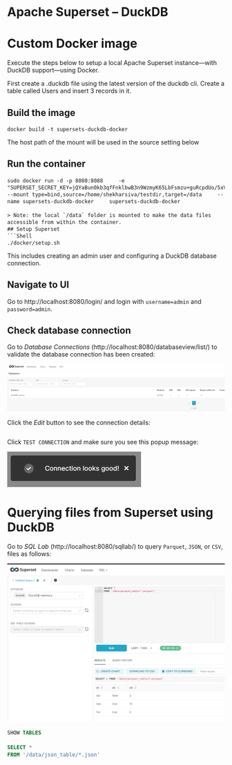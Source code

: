 # Apache Superset – DuckDB

# Custom Docker image
Execute the steps below to setup a local Apache Superset instance—with DuckDB support—using Docker.

First create a .duckdb file using the latest version of the duckdb cli. Create a table called Users and insert 3 records in it.


## Build the image
```Shell
docker build -t supersets-duckdb-docker
```
The host path of the mount will be used in the source setting below
## Run the container
```Shell
sudo docker run -d -p 8080:8088     -e "SUPERSET_SECRET_KEY=jQYaBun0kb3qfFnklbwB3n9WzmyK65LbFsmzu+guRcpdUo/5xV5w8Whb"     --mount type=bind,source=/home/shekharsiva/testdir,target=/data     --name supersets-duckdb-docker     supersets-duckdb-docker

> Note: the local `/data` folder is mounted to make the data files accessible from within the container.
## Setup Superset
```Shell
./docker/setup.sh
```
This includes creating an admin user and configuring a DuckDB database connection.

## Navigate to UI
Go to http://localhost:8080/login/ and login with `username=admin` and `password=admin`.

## Check database connection
Go to _Database Connections_ (http://localhost:8080/databaseview/list/) to validate the database connection has been created:

![Overview of database connections in Superset UI](docs/img/database-connection-overview.png)

Click the _Edit_ button to see the connection details:


```
```

Click `TEST CONNECTION` and make sure you see this popup message:

![Popup message indicating a good connection](docs/img/connection-looks-good.png)
# Querying files from Superset using DuckDB
Go to _SQL Lab_ (http://localhost:8080/sqllab/) to query `Parquet`, `JSON`, or `CSV`, files as follows:

![Apache Superset DuckDB SQL Lab](docs/img/sql-lab-duckdb-parquet.png)


```sql
SHOW TABLES

SELECT *
FROM '/data/json_table/*.json'
